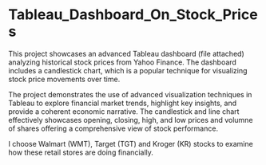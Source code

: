 # Tableau_Dashboard_On_Stock_Prices
This project showcases an advanced Tableau dashboard (file attached) analyzing historical stock prices from Yahoo Finance. The dashboard includes a candlestick chart, which is a popular technique for visualizing stock price movements over time.

The project demonstrates the use of advanced visualization techniques in Tableau to explore financial market trends, highlight key insights, and provide a coherent economic narrative. The candlestick and line chart effectively showcases opening, closing, high, and low prices and volumne of shares offering a comprehensive view of stock performance.

I choose Walmart (WMT), Target (TGT) and Kroger (KR) stocks to examine how these retail stores are doing financially. 
